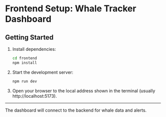 # Frontend Setup: Whale Tracker Dashboard

## Getting Started

1. Install dependencies:
   ```bash
   cd frontend
   npm install
   ```
2. Start the development server:
   ```bash
   npm run dev
   ```
3. Open your browser to the local address shown in the terminal (usually http://localhost:5173).

---

The dashboard will connect to the backend for whale data and alerts.

